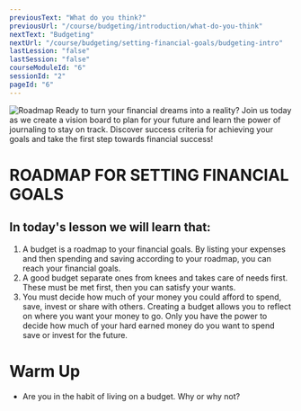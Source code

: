 ```yaml
---
previousText: "What do you think?"
previousUrl: "/course/budgeting/introduction/what-do-you-think"
nextText: "Budgeting"
nextUrl: "/course/budgeting/setting-financial-goals/budgeting-intro"
lastLession: "false"
lastSession: "false"
courseModuleId: "6"
sessionId: "2"
pageId: "6"
---
```



![Roadmap](/assets/img/roadmap.png)
<sparkle-character-intro class="shift-up-overlap" position="right" character="yuna">
Ready to turn your financial dreams into a reality? Join us today as we create a vision board to plan for your future and learn the power of journaling to stay on track. Discover success criteria for achieving your goals and take the first step towards financial success!</sparkle-character-intro>
# ROADMAP FOR SETTING FINANCIAL GOALS
## In today's lesson we will learn that:
1. A budget is a roadmap to your financial goals. By listing your expenses and then spending and saving according to your roadmap, you can reach your financial  goals.
2. A good budget separate ones from knees and takes care of needs first. These must be met first, then you can satisfy your wants. 
3. You must decide how much of your money you could afford to spend, save, invest or share with others. Creating a budget allows you to reflect on where you want your money to go. Only you have the power to decide how much of your hard earned money do you want to spend save or invest for the future.

# Warm Up
- Are you in the habit of living on a budget. Why or why not?